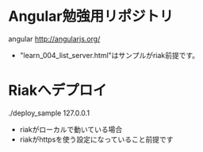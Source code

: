 Angular勉強用リポジトリ
======================================

angular
http://angularjs.org/

* "learn_004_list_server.html"はサンプルがriak前提です。

Riakへデプロイ
======================================

./deploy_sample 127.0.0.1

* riakがローカルで動いている場合
* riakがhttpsを使う設定になっていること前提です

